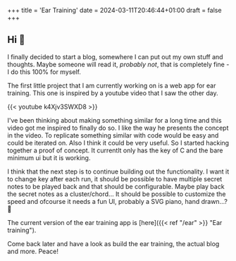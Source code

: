 +++
title = 'Ear Training'
date = 2024-03-11T20:46:44+01:00
draft = false
+++

## Hi :wave:
I finally decided to start a blog, somewhere I can put out my own stuff and thoughts. Maybe someone will read it, _probably not_, that is completely fine - I do this 100% for myself.

The first little project that I am currently working on is a web app for ear training. This one is inspired by a youtube video that I saw the other day.

{{< youtube k4Xjv3SWXD8 >}}

I've been thinking about making something similar for a long time and this video got me inspired to finally do so. I like the way he presents the concept in the video. To replicate something similar with code would be easy and could be iterated on. Also I think it could be very useful. So I started hacking together a proof of concept. It currentlt only has the key of C and the bare minimum ui but it is working.

I think that the next step is to continue building out the functionality. I want it to change key after each run, it should be possible to have multiple secret notes to be played back and that should be configurable. Maybe play back the secret notes as a cluster/chord... It should be possible to customize the speed and ofcourse it needs a fun UI, probably a SVG piano, hand drawn...? :thinking:

The current version of the ear training app is [here]({{< ref "/ear" >}} "Ear training").

Come back later and have a look as build the ear training, the actual blog and more. Peace!
